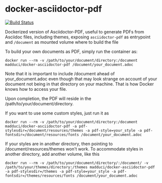 # docker-asciidoctor-pdf

[![Build Status](https://travis-ci.org/madduci/docker-asciidoctor-pdf.svg?branch=master)](https://travis-ci.org/madduci/docker-asciidoctor-pdf)

Dockerized version of Asciidoctor-PDF, useful to generate PDFs from Asciidoc files, including themes, exposing `asciidoctor-pdf` as entrypoint and `/document` as mounted volume where to build the file

To build your own documents as PDF, simply run the container as:

`docker run --rm -v /path/to/your/document/directory:/document madduci/docker-asciidoctor-pdf /document/your_document.adoc`

Note that it is important to include /document ahead of your_document.adoc even though that may look strange on account of your document not being in that directory on your machine. That is how Docker knows how to access your file.

Upon completion, the PDF will reside in the /path/to/your/document/directory.

If you want to use some custom styles, just run it as

`docker run --rm -v /path/to/your/document/directory:/document madduci/docker-asciidoctor-pdf -a pdf-stylesdir=/document/resources/themes -a pdf-style=your_style -a pdf-fontsdir=/document/resources/fonts /document/your_document.adoc`

If your styles are in another directory, then pointing to /document/resources/themes won't work. To accommodate styles in another directory, add another volume, like this

`docker run --rm -v /path/to/your/document/directory/:/document/ -v /path/to/your/themes/directory:/themes madduci/docker-asciidoctor-pdf -a pdf-stylesdir=/themes -a pdf-style=your_style -a pdf-fontsdir=/themes/resources/fonts /document/your_document.adoc`
